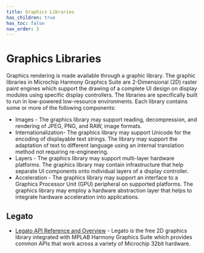 ```yaml
---
title: Graphics Libraries
has_children: true
has_toc: false
nav_order: 3
---
```


# Graphics Libraries

Graphics rendering is made available through a graphic library. The graphic libraries in Microchip Harmony Graphics Suite are 2-Dimensional (2D) raster paint engines which support the drawing of a complete UI design on display modules using specific display controllers. The libraries are specifically built to run in low-powered low-resource environments. Each library contains some or more of the following components: 

* Images - The graphics library may support reading, decompression, and rendering of JPEG, PNG, and RAW, image formats.
* Internationalization- The graphics library may support Unicode for the encoding of displayable text strings. The library may support the adaptation of text to different language using an internal translation method not requiring re-engineering.
* Layers - The graphics library may support multi-layer hardware platforms. The graphics library may contain infrastructure that help separate UI components onto individual layers of a display controller.
* Acceleration - The graphics library may support an interface to a Graphics Processor Unit (GPU) peripheral on supported platforms. The graphics library may employ a hardware abstraction layer that helps to integrate hardware acceleration into applications.


## Legato
* [Legato API Reference and Overview](http://www.doxygen.nl/index.html) - Legato is the free 2D graphics library integrated with MPLAB Harmony Graphics Suite which provides common APIs that work across a variety of Microchip 32bit hardware.

